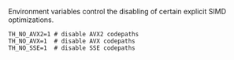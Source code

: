 Environment variables control the disabling of certain explicit SIMD optimizations.

```
TH_NO_AVX2=1 # disable AVX2 codepaths
TH_NO_AVX=1  # disable AVX codepaths
TH_NO_SSE=1  # disable SSE codepaths
```